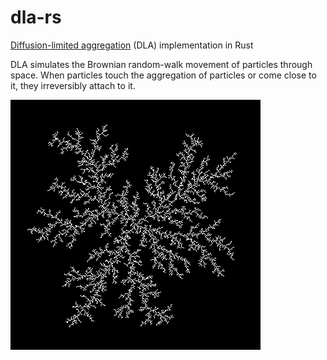 # dla-rs

[Diffusion-limited aggregation][1] (DLA) implementation in Rust

DLA simulates the Brownian random-walk movement of particles through space.
When particles touch the aggregation of particles or come close to it, they
irreversibly attach to it.

![Diffusion-limited aggregation](/images/dla.png?raw=true "DLA")

[1]: https://en.wikipedia.org/wiki/Diffusion-limited_aggregation
